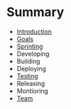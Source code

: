 # Summary

* [Introduction](README.md)
* [Goals](Goals.md)
* [Sprinting](Sprinting.md)
* Developing
* Building
* Deploying
* [Testing](Testing.md)
* Releasing
* Montioring
* [Team](TeamEvolution.md)

